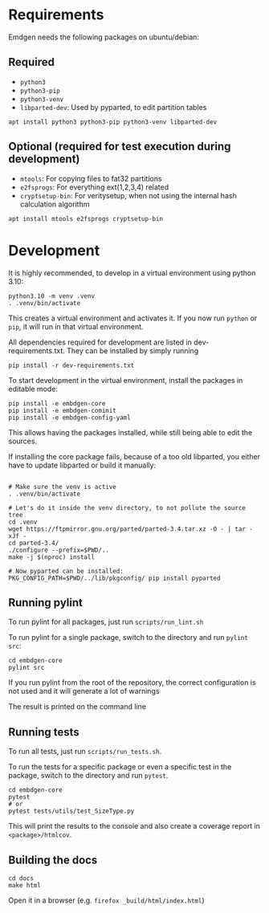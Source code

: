 # Requirements

Emdgen needs the following packages on ubuntu/debian:

## Required

 - `python3`
 - `python3-pip`
 - `python3-venv`
 - `libparted-dev`: Used by pyparted, to edit partition tables

```
apt install python3 python3-pip python3-venv libparted-dev
```

## Optional (required for test execution during development)
 - `mtools`:         For copying files to fat32 partitions
 - `e2fsprogs`:      For everything ext(1,2,3,4) related
 - `cryptsetup-bin`: For veritysetup, when not using the internal hash calculation algorithm

```
apt install mtools e2fsprogs cryptsetup-bin
```

# Development
It is highly recommended, to develop in a virtual environment using python 3.10:

```
python3.10 -m venv .venv
. .venv/bin/activate
```

This creates a virtual environment and activates it. If you now run `python` or `pip`, it will run in that virtual environment.

All dependencies required for development are listed in dev-requirements.txt.
They can be installed by simply running
```
pip install -r dev-requirements.txt
```

To start development in the virtual environment, install the packages in editable mode:
```
pip install -e embdgen-core
pip install -e embdgen-cominit
pip install -e embdgen-config-yaml
```
This allows having the packages installed, while still being able to edit the sources.


If installing the core package fails, because of a too old libparted, you either have to update libparted or build it manually:
```

# Make sure the venv is active
. .venv/bin/activate

# Let's do it inside the venv directory, to not pollute the source tree
cd .venv
wget https://ftpmirror.gnu.org/parted/parted-3.4.tar.xz -O - | tar -xJf -
cd parted-3.4/
./configure --prefix=$PWD/..
make -j $(nproc) install

# Now pyparted can be installed:
PKG_CONFIG_PATH=$PWD/../lib/pkgconfig/ pip install pyparted
```


## Running pylint
To run pylint for all packages, just run `scripts/run_lint.sh`

To run pylint for a single package, switch to the directory and run `pylint src`:

```
cd embdgen-core
pylint src
```

If you run pylint from the root of the repository, the correct configuration is not used and it will generate a lot of warnings

The result is printed on the command line


## Running tests
To run all tests, just run `scripts/run_tests.sh`.

To run the tests for a specific package or even a specific test in the package, switch to the directory and run `pytest`.

```
cd embdgen-core
pytest
# or
pytest tests/utils/test_SizeType.py
```

This will print the results to the console and also create a coverage report in `<package>/htmlcov`.


## Building the docs
```
cd docs
make html
```

Open it in a browser (e.g. `firefox _build/html/index.html`)
